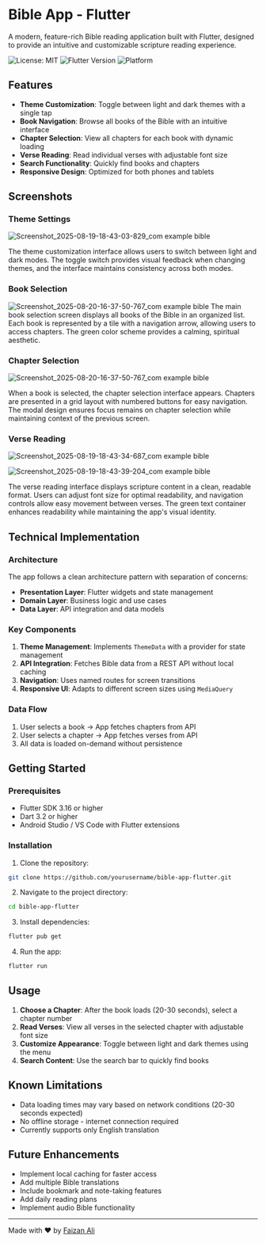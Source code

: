 

# Bible App - Flutter

A modern, feature-rich Bible reading application built with Flutter, designed to provide an intuitive and customizable scripture reading experience.

![License: MIT](https://img.shields.io/badge/License-MIT-green.svg)
![Flutter Version](https://img.shields.io/badge/Flutter-3.16-blue.svg)
![Platform](https://img.shields.io/badge/Platform-Android%20%7C%20iOS-lightgrey.svg)

## Features

- **Theme Customization**: Toggle between light and dark themes with a single tap
- **Book Navigation**: Browse all books of the Bible with an intuitive interface
- **Chapter Selection**: View all chapters for each book with dynamic loading
- **Verse Reading**: Read individual verses with adjustable font size
- **Search Functionality**: Quickly find books and chapters
- **Responsive Design**: Optimized for both phones and tablets

## Screenshots

### Theme Settings
![Screenshot_2025-08-19-18-43-03-829_com example bible](https://github.com/user-attachments/assets/b5cd279d-bf11-44e4-84c4-09b17265dbed)

The theme customization interface allows users to switch between light and dark modes. The toggle switch provides visual feedback when changing themes, and the interface maintains consistency across both modes.

### Book Selection
![Screenshot_2025-08-20-16-37-50-767_com example bible](https://github.com/user-attachments/assets/3f82efa3-d751-4b1d-9ec3-434ebcbe6913)
The main book selection screen displays all books of the Bible in an organized list. Each book is represented by a tile with a navigation arrow, allowing users to access chapters. The green color scheme provides a calming, spiritual aesthetic.

### Chapter Selection
![Screenshot_2025-08-20-16-37-50-767_com example bible](https://github.com/user-attachments/assets/751ef09e-f938-4ea4-ba7f-2b50b17776d4)

When a book is selected, the chapter selection interface appears. Chapters are presented in a grid layout with numbered buttons for easy navigation. The modal design ensures focus remains on chapter selection while maintaining context of the previous screen.

### Verse Reading
![Screenshot_2025-08-19-18-43-34-687_com example bible](https://github.com/user-attachments/assets/8ecf57e7-83d1-4a9d-96af-33b9ad3c9907)

![Screenshot_2025-08-19-18-43-39-204_com example bible](https://github.com/user-attachments/assets/367388b4-16d1-412a-8eed-3dd2e83192fd)

The verse reading interface displays scripture content in a clean, readable format. Users can adjust font size for optimal readability, and navigation controls allow easy movement between verses. The green text container enhances readability while maintaining the app's visual identity.

## Technical Implementation

### Architecture
The app follows a clean architecture pattern with separation of concerns:
- **Presentation Layer**: Flutter widgets and state management
- **Domain Layer**: Business logic and use cases
- **Data Layer**: API integration and data models

### Key Components
1. **Theme Management**: Implements `ThemeData` with a provider for state management
2. **API Integration**: Fetches Bible data from a REST API without local caching
3. **Navigation**: Uses named routes for screen transitions
4. **Responsive UI**: Adapts to different screen sizes using `MediaQuery`

### Data Flow
1. User selects a book → App fetches chapters from API
2. User selects a chapter → App fetches verses from API
3. All data is loaded on-demand without persistence

## Getting Started

### Prerequisites
- Flutter SDK 3.16 or higher
- Dart 3.2 or higher
- Android Studio / VS Code with Flutter extensions

### Installation
1. Clone the repository:
```bash
git clone https://github.com/yourusername/bible-app-flutter.git
```

2. Navigate to the project directory:
```bash
cd bible-app-flutter
```

3. Install dependencies:
```bash
flutter pub get
```

4. Run the app:
```bash
flutter run
```

## Usage
1. **Choose a Chapter**: After the book loads (20-30 seconds), select a chapter number
2. **Read Verses**: View all verses in the selected chapter with adjustable font size
3. **Customize Appearance**: Toggle between light and dark themes using the menu
4. **Search Content**: Use the search bar to quickly find books

## Known Limitations
- Data loading times may vary based on network conditions (20-30 seconds expected)
- No offline storage - internet connection required
- Currently supports only English translation

## Future Enhancements
- Implement local caching for faster access
- Add multiple Bible translations
- Include bookmark and note-taking features
- Add daily reading plans
- Implement audio Bible functionality



---

Made with ❤️ by [Faizan Ali](https://github.com/faizanali49)
